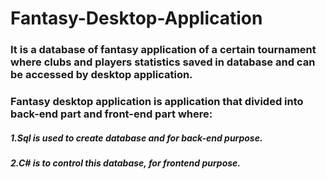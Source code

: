 # Fantasy-Desktop-Application
### It is a database of fantasy application of a certain tournament where clubs and players statistics saved in database and can be accessed by desktop application. 
### Fantasy desktop application is application that divided into back-end part and front-end part where:
#####   1.Sql is used to create database and for back-end purpose.
#####   2.C# is to control this database, for frontend purpose.
